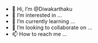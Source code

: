 - 👋 Hi, I’m @Diwakarthaku
- 👀 I’m interested in ...
- 🌱 I’m currently learning ...
- 💞️ I’m looking to collaborate on ...
- 📫 How to reach me ...

<!---
Diwakarthaku/Diwakarthaku is a ✨ special ✨ repository because its `README.md` (this file) appears on your GitHub profile.
You can click the Preview link to take a look at your changes.
--->
